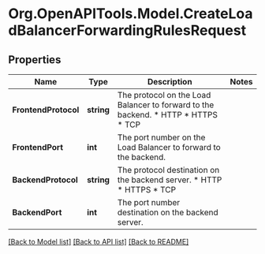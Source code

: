 # Org.OpenAPITools.Model.CreateLoadBalancerForwardingRulesRequest

## Properties

Name | Type | Description | Notes
------------ | ------------- | ------------- | -------------
**FrontendProtocol** | **string** | The protocol on the Load Balancer to forward to the backend.  * HTTP * HTTPS * TCP | 
**FrontendPort** | **int** | The port number on the Load Balancer to forward to the backend. | 
**BackendProtocol** | **string** | The protocol destination on the backend server.  * HTTP * HTTPS * TCP | 
**BackendPort** | **int** | The port number destination on the backend server. | 

[[Back to Model list]](../README.md#documentation-for-models) [[Back to API list]](../README.md#documentation-for-api-endpoints) [[Back to README]](../README.md)


